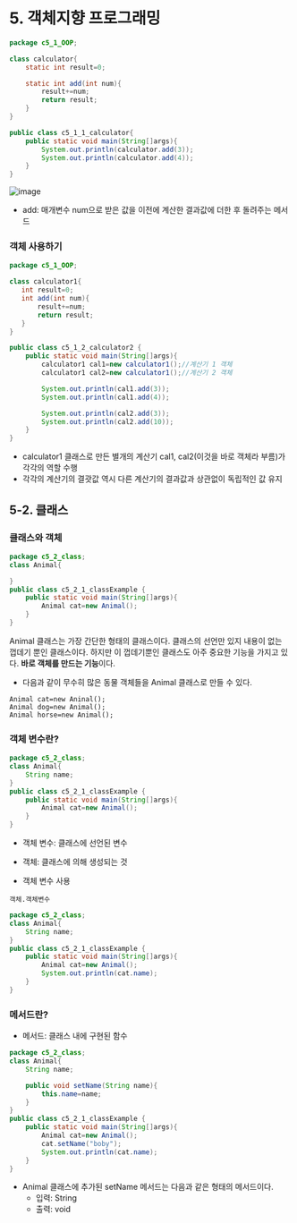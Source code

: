 # 5. 객체지향 프로그래밍
```java
package c5_1_OOP;

class calculator{
    static int result=0;

    static int add(int num){
        result+=num;
        return result;
    }
}

public class c5_1_1_calculator{
    public static void main(String[]args){
        System.out.println(calculator.add(3));
        System.out.println(calculator.add(4));
    }
}
```
![image](https://github.com/qlkdkd/2-winter/assets/71871927/1beb7c0c-2c24-4111-94c9-7f3a7f729e81)
* add: 매개변수 num으로 받은 값을 이전에 계산한 결과값에 더한 후 돌려주는 메서드

### 객체 사용하기
```java
package c5_1_OOP;

class calculator1{
   int result=0;
   int add(int num){
       result+=num;
       return result;
   }
}

public class c5_1_2_calculator2 {
    public static void main(String[]args){
        calculator1 cal1=new calculator1();//계산기 1 객체
        calculator1 cal2=new calculator1();//계산기 2 객체

        System.out.println(cal1.add(3));
        System.out.println(cal1.add(4));

        System.out.println(cal2.add(3));
        System.out.println(cal2.add(10));
    }
}
```
* calculator1 클래스로 만든 별개의 계산기 cal1, cal2(이것을 바로 객체라 부름)가 각각의 역할 수행
* 각각의 계산기의 결괏값 역시 다른 계산기의 결과값과 상관없이 독립적인 값 유지

## 5-2. 클래스
### 클래스와 객체
```java
package c5_2_class;
class Animal{

}
public class c5_2_1_classExample {
    public static void main(String[]args){
        Animal cat=new Animal();
    }
}
```
Animal 클래스는 가장 간단한 형태의 클래스이다. 클래스의 선언만 있지 내용이 없는 껍데기 뿐인 클래스이다. 하지만 이 껍데기뿐인 클래스도 아주 중요한 기능을 가지고 있다. **바로 객체를 만드는 기능**이다.
* 다음과 같이 무수히 많은 동물 객체들을 Animal 클래스로 만들 수 있다.

```
Animal cat=new Aninal();
Animal dog=new Animal();
Animal horse=new Animal();
```

### 객체 변수란?
```java
package c5_2_class;
class Animal{
    String name;
}
public class c5_2_1_classExample {
    public static void main(String[]args){
        Animal cat=new Animal();
    }
}
```
* 객체 변수: 클래스에 선언된 변수
* 객체: 클래스에 의해 생성되는 것

* 객체 변수 사용
```
객체.객체변수
```

```java
package c5_2_class;
class Animal{
    String name;
}
public class c5_2_1_classExample {
    public static void main(String[]args){
        Animal cat=new Animal();
        System.out.println(cat.name);
    }
}
```

### 메서드란?
* 메서드: 클래스 내에 구현된 함수
```java
package c5_2_class;
class Animal{
    String name;

    public void setName(String name){
        this.name=name;
    }
}
public class c5_2_1_classExample {
    public static void main(String[]args){
        Animal cat=new Animal();
        cat.setName("boby");
        System.out.println(cat.name);
    }
}
```
* Animal 클래스에 추가된 setName 메서드는 다음과 같은 형태의 메서드이다.
  * 입력: String
  * 출력: void
